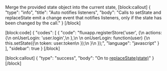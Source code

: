 Merge the provided state object into the current state, 
[block:callout]
{
  "type": "info",
  "title": "Auto notifies listeners",
  "body": "Calls to setState and replaceState emit a change event that notifies listeners, only if the state has been changed by the call."
}
[/block]

[block:code]
{
  "codes": [
    {
      "code": "fluxapp.registerStore('user', {\n   actions: {\n     onUserLogin: 'user.login',\n   },\n        \n   onUserLogin: function(user) {\n     this.setState({\n      token: user.token\n     });\n   }\n });",
      "language": "javascript"
    }
  ],
  "sidebar": true
}
[/block]

[block:callout]
{
  "type": "success",
  "body": "On to [replaceState(state)](doc:replacestatestate)"
}
[/block]